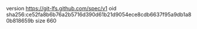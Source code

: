 version https://git-lfs.github.com/spec/v1
oid sha256:ce52fa8b6b76a2b5716d390d61b21d9054ece8cdb6637f95a9db1a80b818659b
size 660
